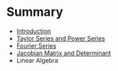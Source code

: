 # Summary

* [Introduction](README.md)
* [Taylor Series and Power Series](taylor_series_and_power_series.md)
* [Fourier Series](fourier_series.md)
* [Jacobian Matrix and Determinant](jacobian_matrix_and_determinant.md)
* Linear Algebra

